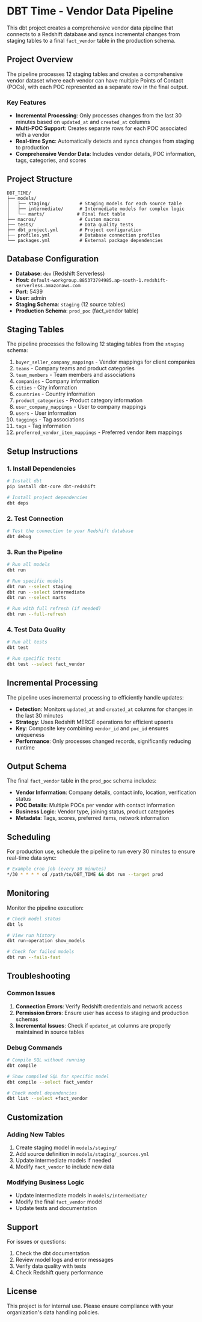 # DBT Time - Vendor Data Pipeline

This dbt project creates a comprehensive vendor data pipeline that connects to a Redshift database and syncs incremental changes from staging tables to a final `fact_vendor` table in the production schema.

## Project Overview

The pipeline processes 12 staging tables and creates a comprehensive vendor dataset where each vendor can have multiple Points of Contact (POCs), with each POC represented as a separate row in the final output.

### Key Features

- **Incremental Processing**: Only processes changes from the last 30 minutes based on `updated_at` and `created_at` columns
- **Multi-POC Support**: Creates separate rows for each POC associated with a vendor
- **Real-time Sync**: Automatically detects and syncs changes from staging to production
- **Comprehensive Vendor Data**: Includes vendor details, POC information, tags, categories, and scores

## Project Structure

```
DBT_TIME/
├── models/
│   ├── staging/           # Staging models for each source table
│   ├── intermediate/      # Intermediate models for complex logic
│   └── marts/            # Final fact table
├── macros/                # Custom macros
├── tests/                 # Data quality tests
├── dbt_project.yml        # Project configuration
├── profiles.yml           # Database connection profiles
└── packages.yml           # External package dependencies
```

## Database Configuration

- **Database**: `dev` (Redshift Serverless)
- **Host**: `default-workgroup.885373794985.ap-south-1.redshift-serverless.amazonaws.com`
- **Port**: 5439
- **User**: admin
- **Staging Schema**: `staging` (12 source tables)
- **Production Schema**: `prod_poc` (fact_vendor table)

## Staging Tables

The pipeline processes the following 12 staging tables from the `staging` schema:

1. `buyer_seller_company_mappings` - Vendor mappings for client companies
2. `teams` - Company teams and product categories
3. `team_members` - Team members and associations
4. `companies` - Company information
5. `cities` - City information
6. `countries` - Country information
7. `product_categories` - Product category information
8. `user_company_mappings` - User to company mappings
9. `users` - User information
10. `taggings` - Tag associations
11. `tags` - Tag information
12. `preferred_vendor_item_mappings` - Preferred vendor item mappings

## Setup Instructions

### 1. Install Dependencies

```bash
# Install dbt
pip install dbt-core dbt-redshift

# Install project dependencies
dbt deps
```

### 2. Test Connection

```bash
# Test the connection to your Redshift database
dbt debug
```

### 3. Run the Pipeline

```bash
# Run all models
dbt run

# Run specific models
dbt run --select staging
dbt run --select intermediate
dbt run --select marts

# Run with full refresh (if needed)
dbt run --full-refresh
```

### 4. Test Data Quality

```bash
# Run all tests
dbt test

# Run specific tests
dbt test --select fact_vendor
```

## Incremental Processing

The pipeline uses incremental processing to efficiently handle updates:

- **Detection**: Monitors `updated_at` and `created_at` columns for changes in the last 30 minutes
- **Strategy**: Uses Redshift MERGE operations for efficient upserts
- **Key**: Composite key combining `vendor_id` and `poc_id` ensures uniqueness
- **Performance**: Only processes changed records, significantly reducing runtime

## Output Schema

The final `fact_vendor` table in the `prod_poc` schema includes:

- **Vendor Information**: Company details, contact info, location, verification status
- **POC Details**: Multiple POCs per vendor with contact information
- **Business Logic**: Vendor type, joining status, product categories
- **Metadata**: Tags, scores, preferred items, network information

## Scheduling

For production use, schedule the pipeline to run every 30 minutes to ensure real-time data sync:

```bash
# Example cron job (every 30 minutes)
*/30 * * * * cd /path/to/DBT_TIME && dbt run --target prod
```

## Monitoring

Monitor the pipeline execution:

```bash
# Check model status
dbt ls

# View run history
dbt run-operation show_models

# Check for failed models
dbt run --fails-fast
```

## Troubleshooting

### Common Issues

1. **Connection Errors**: Verify Redshift credentials and network access
2. **Permission Errors**: Ensure user has access to staging and production schemas
3. **Incremental Issues**: Check if `updated_at` columns are properly maintained in source tables

### Debug Commands

```bash
# Compile SQL without running
dbt compile

# Show compiled SQL for specific model
dbt compile --select fact_vendor

# Check model dependencies
dbt list --select +fact_vendor
```

## Customization

### Adding New Tables

1. Create staging model in `models/staging/`
2. Add source definition in `models/staging/_sources.yml`
3. Update intermediate models if needed
4. Modify `fact_vendor` to include new data

### Modifying Business Logic

- Update intermediate models in `models/intermediate/`
- Modify the final `fact_vendor` model
- Update tests and documentation

## Support

For issues or questions:
1. Check the dbt documentation
2. Review model logs and error messages
3. Verify data quality with tests
4. Check Redshift query performance

## License

This project is for internal use. Please ensure compliance with your organization's data handling policies.
